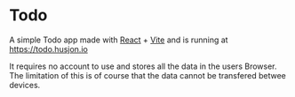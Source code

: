 # Todo

A simple Todo app made with [React](https://react.dev/) + [Vite](https://vitejs.dev/) and is running at https://todo.husjon.io

It requires no account to use and stores all the data in the users Browser.  
The limitation of this is of course that the data cannot be transfered betwee devices.
